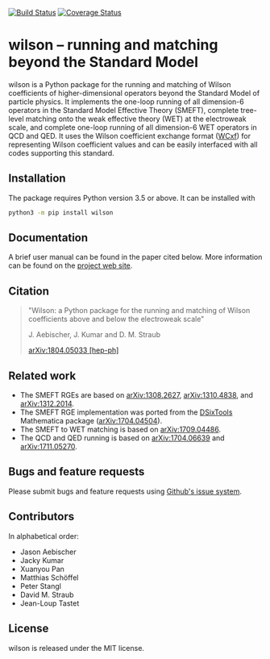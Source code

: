<a href="https://travis-ci.org/wilson-eft/wilson">![Build Status](https://travis-ci.org/wilson-eft/wilson.svg?branch=master)</a> [![Coverage Status](https://coveralls.io/repos/github/wilson-eft/wilson/badge.svg)](https://coveralls.io/github/wilson-eft/wilson) 

# wilson – running and matching beyond the Standard Model

wilson is a Python package for the running and matching of Wilson coefficients of higher-dimensional operators beyond the Standard Model of particle physics. It implements the one-loop running of all dimension-6 operators in the Standard Model Effective Theory (SMEFT), complete tree-level matching onto the weak effective theory (WET) at the electroweak scale, and complete one-loop running of all dimension-6 WET operators in QCD and QED. It uses the Wilson coefficient exchange format ([WCxf](https://wcxf.github.io)) for representing Wilson coefficient values and can be easily interfaced with all codes supporting this standard.

## Installation

The package requires Python version 3.5 or above. It can be installed with

```bash
python3 -m pip install wilson
```


## Documentation

A brief user manual can be found in the paper cited below. More information can be found on the [project web site](https://wilson-eft.github.io).

## Citation

> "Wilson: a Python package for the running and matching of Wilson coefficients above and below the electroweak scale"
>
>  J. Aebischer, J. Kumar and D. M. Straub
>
>  [arXiv:1804.05033 [hep-ph]](https://arxiv.org/abs/1804.05033)

## Related work


- The SMEFT RGEs are based on [arXiv:1308.2627](https://arxiv.org/abs/1308.2627), [arXiv:1310.4838](https://arxiv.org/abs/1310.4838), and [arXiv:1312.2014](https://arxiv.org/abs/1312.2014).
- The SMEFT RGE implementation was ported from the [DSixTools](https://dsixtools.github.io/) Mathematica package ([arXiv:1704.04504](https://arxiv.org/abs/1704.04504)).
- The SMEFT to WET matching is based on [arXiv:1709.04486](https://arxiv.org/abs/1709.04486).
- The QCD and QED running is based on [arXiv:1704.06639](https://arxiv.org/abs/1704.06639) and [arXiv:1711.05270](https://arxiv.org/abs/1711.05270).



## Bugs and feature requests

Please submit bugs and feature requests using
[Github's issue system](https://github.com/wilson-eft/wilson/issues).


## Contributors

In alphabetical order:

- Jason Aebischer
- Jacky Kumar
- Xuanyou Pan
- Matthias Schöffel
- Peter Stangl
- David M. Straub
- Jean-Loup Tastet

## License

wilson is released under the MIT license.
